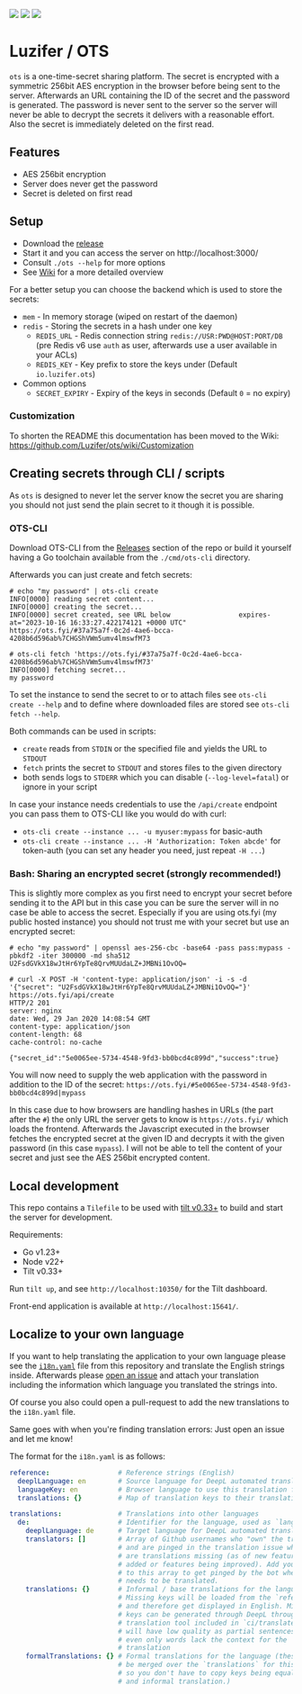 ![](https://img.shields.io/github/license/Luzifer/ots)
![](https://img.shields.io/github/v/release/Luzifer/ots)
![](https://img.shields.io/github/downloads/Luzifer/ots/total)

# Luzifer / OTS

`ots` is a one-time-secret sharing platform. The secret is encrypted with a symmetric 256bit AES encryption in the browser before being sent to the server. Afterwards an URL containing the ID of the secret and the password is generated. The password is never sent to the server so the server will never be able to decrypt the secrets it delivers with a reasonable effort. Also the secret is immediately deleted on the first read.

## Features

- AES 256bit encryption
- Server does never get the password
- Secret is deleted on first read

## Setup

- Download the [release](https://github.com/Luzifer/ots/releases)
- Start it and you can access the server on http://localhost:3000/
- Consult `./ots --help` for more options
- See [Wiki](https://github.com/Luzifer/ots/wiki) for a more detailed overview

For a better setup you can choose the backend which is used to store the secrets:

- `mem` - In memory storage (wiped on restart of the daemon)
- `redis` - Storing the secrets in a hash under one key
  - `REDIS_URL` - Redis connection string `redis://USR:PWD@HOST:PORT/DB`  
    (pre Redis v6 use `auth` as user, afterwards use a user available in your ACLs)
  - `REDIS_KEY` - Key prefix to store the keys under (Default `io.luzifer.ots`)
- Common options
  - `SECRET_EXPIRY` - Expiry of the keys in seconds (Default `0` = no expiry)

### Customization

To shorten the README this documentation has been moved to the Wiki:
https://github.com/Luzifer/ots/wiki/Customization

## Creating secrets through CLI / scripts

As `ots` is designed to never let the server know the secret you are sharing you should not just send the plain secret to it though it is possible.

### OTS-CLI

Download OTS-CLI from the [Releases](https://github.com/Luzifer/ots/releases) section of the repo or build it yourself having a Go toolchain available from the `./cmd/ots-cli` directory.

Afterwards you can just create and fetch secrets:

```console
# echo "my password" | ots-cli create
INFO[0000] reading secret content...                    
INFO[0000] creating the secret...                       
INFO[0000] secret created, see URL below                 expires-at="2023-10-16 16:33:27.422174121 +0000 UTC"
https://ots.fyi/#37a75a7f-0c2d-4ae6-bcca-4208b6d596ab%7CHGShVWm5umv4lmswfM73

# ots-cli fetch 'https://ots.fyi/#37a75a7f-0c2d-4ae6-bcca-4208b6d596ab%7CHGShVWm5umv4lmswfM73'
INFO[0000] fetching secret...                           
my password
```

To set the instance to send the secret to or to attach files see `ots-cli create --help` and to define where downloaded files are stored see `ots-cli fetch --help`.

Both commands can be used in scripts:
- `create` reads from `STDIN` or the specified file and yields the URL to `STDOUT`
- `fetch` prints the secret to `STDOUT` and stores files to the given directory
- both sends logs to `STDERR` which you can disable (`--log-level=fatal`) or ignore in your script

In case your instance needs credentials to use the `/api/create` endpoint you can pass them to OTS-CLI like you would do with curl:
- `ots-cli create --instance ... -u myuser:mypass` for basic-auth
- `ots-cli create --instance ... -H 'Authorization: Token abcde'` for token-auth (you can set any header you need, just repeat `-H ...`)

### Bash: Sharing an encrypted secret (strongly recommended!)

This is slightly more complex as you first need to encrypt your secret before sending it to the API but in this case you can be sure the server will in no case be able to access the secret. Especially if you are using ots.fyi (my public hosted instance) you should not trust me with your secret but use an encrypted secret:

```console
# echo "my password" | openssl aes-256-cbc -base64 -pass pass:mypass -pbkdf2 -iter 300000 -md sha512
U2FsdGVkX18wJtHr6YpTe8QrvMUUdaLZ+JMBNi1OvOQ=

# curl -X POST -H 'content-type: application/json' -i -s -d '{"secret": "U2FsdGVkX18wJtHr6YpTe8QrvMUUdaLZ+JMBNi1OvOQ="}' https://ots.fyi/api/create
HTTP/2 201
server: nginx
date: Wed, 29 Jan 2020 14:08:54 GMT
content-type: application/json
content-length: 68
cache-control: no-cache

{"secret_id":"5e0065ee-5734-4548-9fd3-bb0bcd4c899d","success":true}
```

You will now need to supply the web application with the password in addition to the ID of the secret: `https://ots.fyi/#5e0065ee-5734-4548-9fd3-bb0bcd4c899d|mypass`

In this case due to how browsers are handling hashes in URLs (the part after the `#`) the only URL the server gets to know is `https://ots.fyi/` which loads the frontend. Afterwards the Javascript executed in the browser fetches the encrypted secret at the given ID and decrypts it with the given password (in this case `mypass`). I will not be able to tell the content of your secret and just see the AES 256bit encrypted content.

## Local development

This repo contains a `Tilefile` to be used with [tilt v0.33+](https://tilt.dev/) to build and start the server for development.

Requirements:
- Go v1.23+
- Node v22+
- Tilt v0.33+

Run `tilt up`, and see `http://localhost:10350/` for the Tilt dashboard.

Front-end application is available at `http://localhost:15641/`.

## Localize to your own language

If you want to help translating the application to your own language please see the [`i18n.yaml`](https://github.com/Luzifer/ots/blob/master/i18n.yaml) file from this repository and translate the English strings inside. Afterwards please [open an issue](https://github.com/Luzifer/ots/issues/new) and attach your translation including the information which language you translated the strings into.

Of course you also could open a pull-request to add the new translations to the `i18n.yaml` file.

Same goes with when you're finding translation errors: Just open an issue and let me know!

The format for the `i18n.yaml` is as follows:
```yaml
reference:                 # Reference strings (English)
  deeplLanguage: en        # Source language for DeepL automated translations
  languageKey: en          # Browser language to use this translation for
  translations: {}         # Map of translation keys to their translations

translations:              # Translations into other languages
  de:                      # Identifier for the language, used as `languageKey`
    deeplLanguage: de      # Target language for DeepL automated translations
    translators: []        # Array of Github usernames who "own" the translation
                           # and are pinged in the translation issue when there
                           # are translations missing (as of new features being
                           # added or features being improved). Add your username
                           # to this array to get pinged by the bot when stuff
                           # needs to be translated.
    translations: {}       # Informal / base translations for the language.
                           # Missing keys will be loaded from the `reference`
                           # and therefore get displayed in English. Missing
                           # keys can be generated through DeepL through the
                           # translation tool included in `ci/translate` but
                           # will have low quality as partial sentences or
                           # even only words lack the context for the
                           # translation
    formalTranslations: {} # Formal translations for the language (these will
                           # be merged over the `translations` for this language
                           # so you don't have to copy keys being equal in formal
                           # and informal translation.)
```
